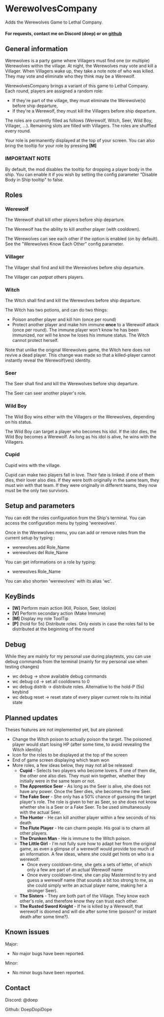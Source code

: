 # WerewolvesCompany

Adds the Werewolves Game to Lethal Company.

#### For requests, contact me on Discord (doep) or on [github](https://github.com/DoepDopiDope/WerewolvesCompany)

## General information

Werewolves is a party game where Villagers must find one (or multiple) Werewolves within the village. At night, the Werewolves may vote and kill a Villager. When Villagers wake up, they take a note note of who was killed. They may vote and eliminate who they think may be a Werewolf.

WerewolvesCompany brings a variant of this game to Lethal Company. Each round, players are assigned a random role:
- If they're part of the village, they must eliminate the Werewolve(s) before ship departure,
- If they're a Werewolf, they must kill the Villagers before ship departure.

The roles are currently filled as follows (Werewolf, Witch, Seer, Wild Boy, Villager, ...). Remaining slots are filled with Villagers. The roles are shuffled every round.

Your role is permanently displayed at the top of your screen. You can also bring the tooltip for your role by pressing **[M]**

### IMPORTANT NOTE

By default, the mod disables the tooltip for dropping a player body in the ship. You can enable it if you wish by setting the config parameter "Disable Body in Ship tooltip" to false.

## Roles

### Werewolf

The Werewolf shall kill other players before ship departure.

The Werewolf has the ability to kill another player (with cooldown).

The Werewolves can see each other if the option is enabled (on by default). See the "Werewolves Know Each Other" config parameter.

### Villager

The Villager shall find and kill the Werewolves before ship departure.

The Villager can *patpat* others players.

### Witch

The Witch shall find and kill the Werewolves before ship departure.

The Witch has two potions, and can do two things:
- Poison another player and kill him (once per round)
- Protect another player and make him immune **once** to a Werewolf attack (once per round). The immune player won't know he has been immunized, nor will he know he loses his immune status. The Witch cannot protect herself.

Note that unlike the original Werewolves game, the Witch here does not revive a dead player. This change was made so that a killed-player cannot instantly reveal the Werewolf(ves) identity.

### Seer

The Seer shall find and kill the Werewolves before ship departure.

The Seer can seer another player's role.

### Wild Boy

The Wild Boy wins either with the Villagers or the Werewolves, depending on his status.

The Wild Boy can target a player who becomes his idol. If the idol dies, the Wild Boy becomes a Werewolf. As long as his idol is alive, he wins with the Villagers.

### Cupid

Cupid wins with the village.

Cupid can make two players fall in love. Their fate is linked: if one of them dies, their lover also dies. If they were both originally in the same team, they must win with that team. If they were originally in different teams, they now must be the only two survivors.

## Setup and parameters

You can edit the roles configuration from the Ship's terminal. You can access the configuration menu by typing 'werewolves'.

Once in the Werewolves menu, you can add or remove roles from the current setup by typing :
- werewolves add Role_Name
- werewolves del Role_Name

You can get informations on a role by typing:
- werewolves Role_Name

You can also shorten 'werewolves' with its alias 'wc'.

## KeyBinds

- **[W]** Perform main action (Kill, Poison, Seer, Idolize)
- **[V]** Perform secondary action (Make Immune)
- **[M]** Display my role ToolTip
- **[P]** (hold for 5s) Distribute roles. Only exists in case the roles fail to be distributed at the beginning of the round

## Debug

While they are mainly for my personal use during playtests, you can use debug commands from the terminal (mainly for my personal use when testing changes)
- wc debug         -> show available debug commands
- wc debug cd      -> set all cooldowns to 0
- wc debug distrib -> distribute roles. Alternative to the hold-P (5s) keybind
- wc debug reset   -> reset state of every player current role to its initial state

## Planned updates

Theses features are not implemented yet, but are planned:
- Change the Witch poison to actually poison the target. The poisoned player would start losing HP (after some time, to avoid revealing the Witch identity)
- Icon for the roles to be displayed at the top of the screen
- End of game screen displaying which team won
- More roles, a few ideas below, they may not all be released:
  - **Cupid** - Selects two players who become lovers. If one of them die, the other one also dies. They must win together, whether they initially were in the same team or not.
  - **The Apprentice Seer** - As long as the Seer is alive, she does not have any power. Once the Seer dies, she becomes the new Seer.
  - **The Fake Seer** - She only has a 50% chance of guessing the target player's role. The role is given to her as Seer, so she does not know whether she is a Seer or a Fake Seer. To be used simultaneously with the actual Seer.
  - **The Hunter** - He can kill another player within a few seconds of his death
  - **The Flute Player** - He can charm people. His goal is to charm all other players.
  - **The Drunken Man** - He is immune to the Witch poison.
  - **The Little Girl** - I'm not fully sure how to adapt her from the original game, as even a glimpse of a werewolf would provide too much of an information. A few ideas, where she could get hints on who is a werewolf:
	- Once every cooldown-time, she gets a sets of letter, of which only a few are part of an actual Werewolf name
	- Once every cooldown-time, she can play Mastermind to try and guess a werewolf name (that sounds a bit too strong to me, as she could simply write an actual player name, making her a stronger Seer).
  - **The Sisters** - They are both part of the Village. They know each other's role, and therefore know they can trust each other.
  - **The Rusted Sword Knight** - If he is killed by a Werewolf, that werewolf is doomed and will die after some time (poison? or instant death after some time?).

## Known issues

Major:
- No major bugs have been reported.

Minor:
- No minor bugs have been reported.

## Contact

Discord: @doep

Github: DoepDopiDope
